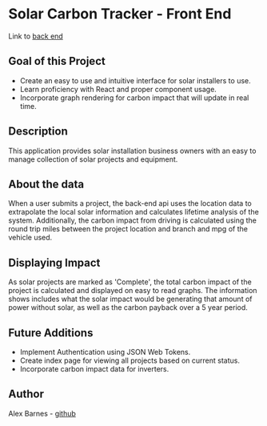 # Solar Carbon Tracker - Front End
Link to [back end](https://github.com/abarnes26/solar_tracker_back)

## Goal of this Project
- Create an easy to use and intuitive interface for solar installers to use.
- Learn proficiency with React and proper component usage.
- Incorporate graph rendering for carbon impact that will update in real time.

## Description

This application provides solar installation business owners with an easy to manage collection of solar projects and equipment.

## About the data

When a user submits a project, the back-end api uses the location data to extrapolate the local solar information and calculates lifetime analysis of the system.  Additionally, the carbon impact from driving is calculated using the round trip miles between the project location and branch and mpg of the vehicle used.

## Displaying Impact

As solar projects are marked as 'Complete', the total carbon impact of the project is calculated and displayed on easy to read graphs.  The information shows includes what the solar impact would be generating that amount of power without solar, as well as the carbon payback over a 5 year period.

## Future Additions

- Implement Authentication using JSON Web Tokens.
- Create index page for viewing all projects based on current status.
- Incorporate carbon impact data for inverters.

## Author 

Alex Barnes - [github](https://github.com/abarnes26)
